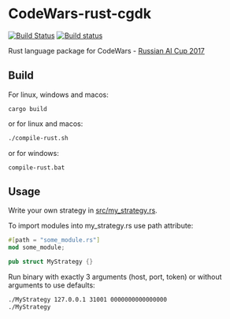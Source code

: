 # CodeWars-rust-cgdk
[![Build Status](https://travis-ci.org/elsid/CodeWars-rust-cgdk.svg?branch=master)](https://travis-ci.org/elsid/CodeWars-rust-cgdk)
[![Build status](https://ci.appveyor.com/api/projects/status/6ltjv637jjvf382e/branch/master?svg=true)](https://ci.appveyor.com/project/elsid/codewars-rust-cgdk/branch/master)

Rust language package for CodeWars - [Russian AI Cup 2017](http://russianaicup.ru)

## Build

For linux, windows and macos:
```
cargo build
```

or for linux and macos:
```bash
./compile-rust.sh
```

or for windows:
```
compile-rust.bat
```

## Usage

Write your own strategy in [src/my_strategy.rs](src/my_strategy.rs).

To import modules into my_strategy.rs use path attribute:
```rust
#[path = "some_module.rs"]
mod some_module;

pub struct MyStrategy {}
```

Run binary with exactly 3 arguments (host, port, token) or without arguments to use defaults:
```bash
./MyStrategy 127.0.0.1 31001 0000000000000000
./MyStrategy
```
